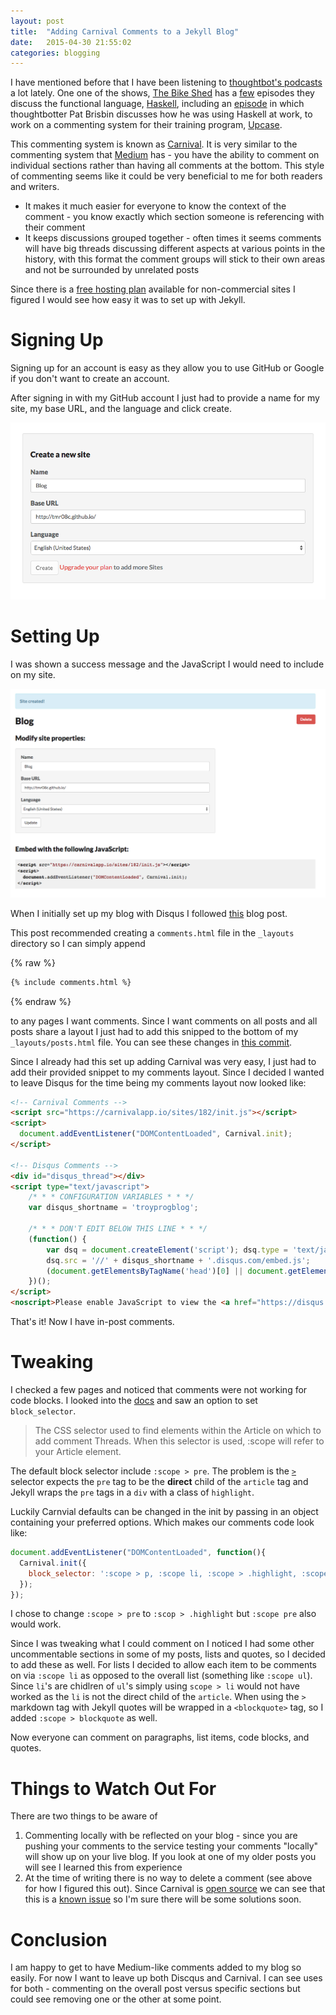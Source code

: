 ```yaml
---
layout: post
title:  "Adding Carnival Comments to a Jekyll Blog"
date:   2015-04-30 21:55:02
categories: blogging
---
```


I have mentioned before that I have been listening to [thoughtbot's podcasts](https://thoughtbot.com/podcasts) a lot lately. One one of the shows, [The Bike Shed](http://bikeshed.fm/) has a [few](http://bikeshed.fm/9) episodes they discuss the functional language, [Haskell](https://www.haskell.org/), including an [episode](http://bikeshed.fm/10) in which thoughtbotter Pat Brisbin discusses how he was using Haskell at work, to work on a commenting system for their training program, [Upcase](https://upcase.com/join).

 This commenting system is known as [Carnival](https://carnivalapp.io/). It is very similar to the commenting system that [Medium](https://medium.com/) has - you have the ability to comment on individual sections rather than having all comments at the bottom. This style of commenting seems like it could be very beneficial to me for both readers and writers.

* It makes it much easier for everyone to know the context of the comment - you know exactly which section someone is referencing with their comment
* It keeps discussions grouped together - often times it seems comments will have big threads discussing different aspects at various points in the history, with this format the comment groups will stick to their own areas and not be surrounded by unrelated posts

 Since there is a [free hosting plan](https://carnivalapp.io/plans) available for non-commercial sites I figured I would see how easy it was to set up with Jekyll.

# Signing Up

Signing up for an account is easy as they allow you to use GitHub or Google if you don't want to create an account.

After signing in with my GitHub account I just had to provide a name for my site, my base URL, and the language and click create.

<img src='/images/carnival_new_site.png'></img>

# Setting Up

I was shown a success message and the JavaScript I would need to include on my site.

<img src='/images/carnival_success.png'></img>

When I initially set up my blog with Disqus I followed [this](http://joshualande.com/jekyll-github-pages-poole/) blog post.

This post recommended creating a `comments.html` file in the `_layouts` directory so I can simply append

{% raw %}
```bash
{% include comments.html %}
```
{% endraw %}

to any pages I want comments. Since I want comments on all posts and all posts share a layout I just had to add this snipped to the bottom of my `_layouts/posts.html` file. You can see these changes in [this commit](https://github.com/tmr08c/tmr08c.github.io/commit/62b25f07594e9e927aae162a952b24f35984a623).

Since I already had this set up adding Carnival was very easy, I just had to add their provided snippet to my comments layout. Since I decided I wanted to leave Disqus for the time being my comments layout now looked like:

```html
<!-- Carnival Comments -->
<script src="https://carnivalapp.io/sites/182/init.js"></script>
<script>
  document.addEventListener("DOMContentLoaded", Carnival.init);
</script>

<!-- Disqus Comments -->
<div id="disqus_thread"></div>
<script type="text/javascript">
    /* * * CONFIGURATION VARIABLES * * */
    var disqus_shortname = 'troyprogblog';

    /* * * DON'T EDIT BELOW THIS LINE * * */
    (function() {
        var dsq = document.createElement('script'); dsq.type = 'text/javascript'; dsq.async = true;
        dsq.src = '//' + disqus_shortname + '.disqus.com/embed.js';
        (document.getElementsByTagName('head')[0] || document.getElementsByTagName('body')[0]).appendChild(dsq);
    })();
</script>
<noscript>Please enable JavaScript to view the <a href="https://disqus.com/?ref_noscript" rel="nofollow">comments powered by Disqus.</a></noscript>
```

That's it! Now I have in-post comments.

# Tweaking

I checked a few pages and noticed that comments were not working for code blocks. I looked into the [docs](https://carnivalapp.io/docs) and saw an option to set `block_selector`.

> The CSS selector used to find elements within the Article on which to add comment Threads. When this selector is used, :scope will refer to your Article element.

The default block selector include `:scope > pre`. The problem is the [`>`](http://www.w3schools.com/cssref/sel_element_gt.asp) selector expects the `pre` tag to be the **direct** child of the `article` tag and Jekyll wraps the `pre` tags in a `div` with a class of `highlight`.

Luckily Carnvial defaults can be changed in the init by passing in an object containing your preferred options. Which makes our comments code look like:

```javascript
document.addEventListener("DOMContentLoaded", function(){
  Carnival.init({
    block_selector: ':scope > p, :scope li, :scope > .highlight, :scope > blockquote'
  });
});
```

I chose to change `:scope > pre` to `:scop > .highlight` but `:scope pre` also would work.

Since I was tweaking what I could comment on I noticed I had some other uncommentable sections in some of my posts, lists and quotes, so I decided to add these as well. For lists I decided to allow each item to be comments on via `:scope li` as opposed to the overall list (something like `:scope ul`). Since `li`'s are chidlren of `ul`'s simply using `scope > li` would not have worked as the `li` is not the direct child of the `article`.  When using the `>` markdown tag with Jekyll quotes will be wrapped in a `<blockquote>` tag, so I added `:scope > blockquote` as well.


Now everyone can comment on paragraphs, list items, code blocks, and quotes.

# Things to Watch Out For

There are two things to be aware of

1. Commenting locally with be reflected on your blog - since you are pushing your comments to the service testing your comments "locally" will show up on your live blog. If you look at one of my older posts you will see I learned this from experience
2. At the time of writing there is no way to delete a comment (see above for how I figured this out). Since Carnival is [open source](https://github.com/thoughtbot/carnival) we can see that this is a [known issue](https://github.com/thoughtbot/carnival/issues/264) so I'm sure there will be some solutions soon.

# Conclusion

I am happy to get to have Medium-like comments added to my blog so easily. For now I want to leave up both Discqus and Carnival. I can see uses for both - commenting on the overall post versus specific sections but could see removing one or the other at some point.
